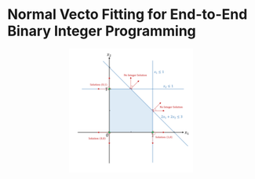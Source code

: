 # Normal Vecto Fitting for End-to-End Binary Integer Programming

<p align="center"><img width="50%" src="images/ang.png" /></p>
